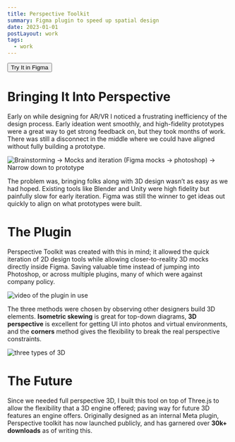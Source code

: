 ```yaml
---
title: Perspective Toolkit
summary: Figma plugin to speed up spatial design
date: 2023-01-01
postLayout: work 
tags:
  - work
---
```


<a class="topLink" href="https://www.figma.com/community/plugin/862059663689780943/Perspective-Toolkit">
    <button class="secondary">Try It in Figma</button>
</a><br>

# Bringing It Into Perspective

Early on while designing for AR/VR I noticed a frustrating inefficiency of the design process. Early ideation went smoothly, and high-fidelity prototypes were a great way to get strong feedback on, but they took months of work. There was still a disconnect in the middle where we could have aligned without fully building a prototype. 

![Brainstorming → Mocks and iteration (Figma mocks → photoshop) → Narrow down to prototype](https://source.unsplash.com/random/600x400)

The problem was, bringing folks along with 3D design wasn’t as easy as we had hoped. Existing tools like Blender and Unity were high fidelity but painfully slow for early iteration. Figma was still the winner to get ideas out quickly to align on what prototypes were built. 

# The Plugin
Perspective Toolkit was created with this in mind; it allowed the quick iteration of 2D design tools while allowing closer-to-reality 3D mocks directly inside Figma. Saving valuable time instead of jumping into Photoshop, or across multiple plugins, many of which were against company policy.

![video of the plugin in use](https://source.unsplash.com/random/600x400)

The three methods were chosen by observing other designers build 3D elements. **Isometric skewing** is great for top-down diagrams, **3D perspective** is excellent for getting UI into photos and virtual environments, and the **corners** method gives the flexibility to break the real perspective constraints. 

![three types of 3D](https://source.unsplash.com/random/600x400)

# The Future
Since we needed full perspective 3D, I built this tool on top of Three.js to allow the flexibility that a 3D engine offered; paving way for future 3D features an engine offers. Originally designed as an internal Meta plugin, Perspective toolkit has now launched publicly, and has garnered over **30k+ downloads** as of writing this.
